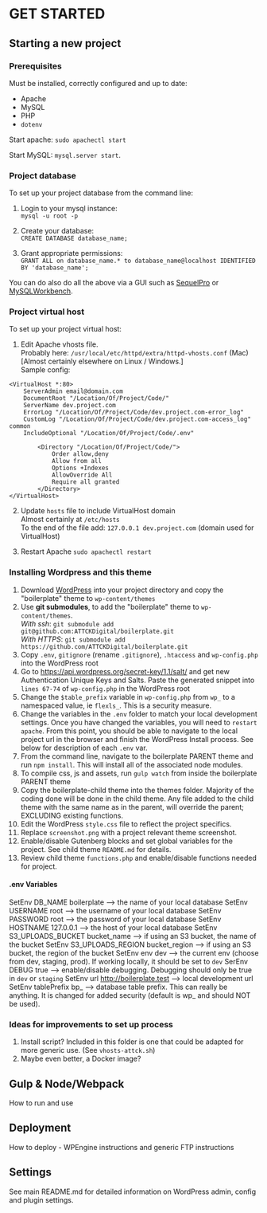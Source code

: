 # GET STARTED

## Starting a new project

### Prerequisites

Must be installed, correctly configured and up to date:
- Apache
- MySQL
- PHP
- `dotenv`

Start apache:
`sudo apachectl start`

Start MySQL:
`mysql.server start`.

### Project database

To set up your project database from the command line:

1. Login to your mysql instance:  
`mysql -u root -p`  

2. Create your database:  
`CREATE DATABASE database_name;`  

3. Grant appropriate permissions:  
`GRANT ALL on database_name.* to database_name@localhost IDENTIFIED BY 'database_name';`

You can do also do all the above via a GUI such as [SequelPro](https://www.sequelpro.com/) or [MySQLWorkbench](https://www.mysql.com/products/workbench/).

### Project virtual host

To set up your project virtual host:

1. Edit Apache vhosts file.  
Probably here: `/usr/local/etc/httpd/extra/httpd-vhosts.conf` (Mac)  
[Almost certainly elsewhere on Linux / Windows.]  
Sample config:  
```
<VirtualHost *:80>
    ServerAdmin email@domain.com
    DocumentRoot "/Location/Of/Project/Code/"
    ServerName dev.project.com
    ErrorLog "/Location/Of/Project/Code/dev.project.com-error_log"
    CustomLog "/Location/Of/Project/Code/dev.project.com-access_log" common
    IncludeOptional "/Location/Of/Project/Code/.env"

        <Directory "/Location/Of/Project/Code/">
            Order allow,deny
            Allow from all
            Options +Indexes
            AllowOverride All
            Require all granted
        </Directory>
</VirtualHost>
```

2. Update `hosts` file to include VirtualHost domain  
Almost certainly at `/etc/hosts`  
To the end of the file add: `127.0.0.1 dev.project.com` (domain used for VirtualHost)

3. Restart Apache `sudo apachectl restart`

### Installing Wordpress and this theme

1. Download [WordPress](https://wordpress.org/download/) into your project directory and copy the "boilerplate" theme to `wp-content/themes`
2. Use **git submodules**, to add the "boilerplate" theme to `wp-content/themes`.  
*With ssh*: `git submodule add git@github.com:ATTCKDigital/boilerplate.git`  
*With HTTPS*: `git submodule add https://github.com/ATTCKDigital/boilerplate.git`
3. Copy `.env`, `gitignore` (rename `.gitignore`), `.htaccess` and `wp-config.php` into the WordPress root
4. Go to https://api.wordpress.org/secret-key/1.1/salt/ and get new Authentication Unique Keys and Salts. Paste the generated snippet into `lines 67-74` of `wp-config.php` in the WordPress root
5. Change the `$table_prefix` variable in `wp-config.php` from `wp_` to a namespaced value, ie `flexls_`.  This is a security measure.
6. Change the variables in the `.env` folder to match your local development settings. Once you have changed the variables, you will need to `restart apache`. From this point, you should be able to navigate to the local project url in the browser and finish the WordPress Install process. See below for description of each `.env` var.
7. From the command line, navigate to the boilerplate PARENT theme and run `npm install`.  This will install all of the associated node modules.
8. To compile css, js and assets, run `gulp watch` from inside the boilerplate PARENT theme
9. Copy the boilerplate-child theme into the themes folder.  Majority of the coding done will be done in the child theme. Any file added to the child theme with the same name as in the parent, will override the parent; EXCLUDING existing functions.
10. Edit the WordPress `style.css` file to reflect the project specifics.
11. Replace `screenshot.png` with a project relevant theme screenshot.
12. Enable/disable Gutenberg blocks and set global variables for the project.  See child theme `README.md` for details.
13. Review child theme `functions.php` and enable/disable functions needed for project.

#### .env Variables
SetEnv DB_NAME boilerplate --> the name of your local database
SetEnv USERNAME root --> the username of your local database
SetEnv PASSWORD root --> the password of your local database
SetEnv HOSTNAME 127.0.0.1 --> the host of your local database
SetEnv S3_UPLOADS_BUCKET bucket_name --> if using an S3 bucket, the name of the bucket
SetEnv S3_UPLOADS_REGION bucket_region --> if using an S3 bucket, the region of the bucket
SetEnv env dev --> the current env (choose from dev, staging, prod). If working locally, it should be set to `dev`
SerEnv DEBUG true --> enable/disable debugging.  Debugging should only be true in  `dev` or `staging`
SetEnv url http://boilerplate.test --> local development url
SetEnv tablePrefix bp_ --> database table prefix.  This can really be anything.  It is changed for added security (default is wp_ and should NOT be used).

### Ideas for improvements to set up process

1. Install script? Included in this folder is one that could be adapted for more generic use. (See `vhosts-attck.sh`)
2. Maybe even better, a Docker image?

## Gulp & Node/Webpack
How to run and use

## Deployment
How to deploy - WPEngine instructions and generic FTP instructions

## Settings
See main README.md for detailed information on WordPress admin, config  and plugin settings.
